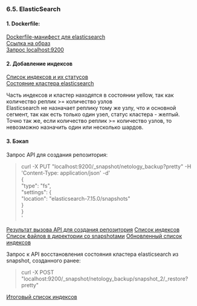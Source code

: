 ### 6.5. ElasticSearch
#### 1. Dockerfile:
[Dockerfile-манифест для elasticsearch](https://github.com/nprovorkova/devops-training/blob/master/06-db-05-elasticsearch/Dockerfile)
<br>[Ссылка на образ](https://hub.docker.com/repository/docker/provorkova/netology-elasticsearch)
<br>[Запрос localhost:9200](https://github.com/nprovorkova/devops-training/blob/master/06-db-05-elasticsearch/start-elasticsearch.jpg)

#### 2. Добавление индексов 
[Список индексов и их статусов](https://github.com/nprovorkova/devops-training/blob/master/06-db-05-elasticsearch/list-indices.jpg)
<br>[Состояние кластера elasticsearch](https://github.com/nprovorkova/devops-training/blob/master/06-db-05-elasticsearch/cluster-health.jpg)

Часть индексов и кластер находятся в состоянии yellow, так как 
количество реплик >= количество узлов
<br>Elasticsearch не назначает реплику тому же узлу, что и основной сегмент, так как есть только один узел, статус кластера - желтый.
<br>Точно так же, если количество реплик >= количество узлов, то невозможно назначить один или несколько шардов.


#### 3. Бэкап
Запрос API для создания репозитория:
>curl -X PUT "localhost:9200/_snapshot/netology_backup?pretty" -H 'Content-Type: application/json' -d'
<br>{
<br>"type": "fs",
<br>  "settings": {
<br>    "location": "elasticsearch-7.15.0/snapshots"
<br>  }
<br>}
<br>'

[Результат вызова API для создания репозитория](https://github.com/nprovorkova/devops-training/blob/master/06-db-05-elasticsearch/create-backup-repo.jpg)
[Список индексов](https://github.com/nprovorkova/devops-training/blob/master/06-db-05-elasticsearch/backup-list-indeces.jpg)
[Список файлов в директории со snapshotами](https://github.com/nprovorkova/devops-training/blob/master/06-db-05-elasticsearch/backup-list-snapshots.jpg)
[Обновленный список индексов](https://github.com/nprovorkova/devops-training/blob/master/06-db-05-elasticsearch/list-indeces-after-backup.jpg)

Запрос к API восстановления состояния кластера elasticsearch из snapshot, созданного ранее:

>curl -X POST "localhost:9200/_snapshot/netology_backup/snapshot_2/_restore?pretty"

[Итоговый список индексов](https://github.com/nprovorkova/devops-training/blob/master/06-db-05-elasticsearch/result-indeces-after-backup.jpg)




